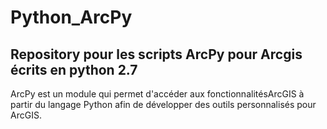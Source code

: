 # Python_ArcPy
## Repository pour les scripts ArcPy  pour Arcgis écrits en python 2.7
ArcPy est un module qui permet d'accéder aux fonctionnalitésArcGIS à partir du langage Python afin de développer des outils personnalisés pour ArcGIS.
